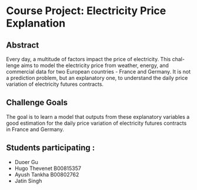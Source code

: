 # Course Project: Electricity Price Explanation 

## Abstract
Every day, a multitude of factors impact the price of electricity. This chal-
lenge aims to model the electricity price from weather, energy, and commercial
data for two European countries - France and Germany. It is not a prediction
problem, but an explanatory one, to understand the daily price variation of
electricity futures contracts.

## Challenge Goals
The goal is to learn a model that outputs from these explanatory variables a
good estimation for the daily price variation of electricity futures contracts in
France and Germany.

## Students participating :
- Duoer Gu
- Hugo Thevenet B00815357
- Ayush Tankha B00802762
- Jatin Singh
